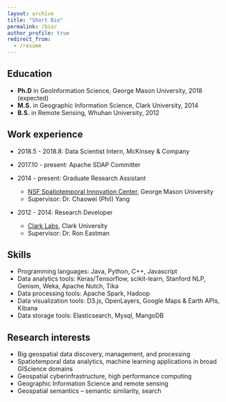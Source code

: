 ```yaml
---
layout: archive
title: "Short Bio"
permalink: /bio/
author_profile: true
redirect_from:
  - /resume
---
```


## Education

* __Ph.D__ in GeoInformation Science, George Mason University, 2018 (expected)
* __M.S.__ in Geographic Information Science, Clark University, 2014
* __B.S.__ in Remote Sensing, Whuhan University, 2012

## Work experience

* 2018.5 - 2018.8: Data Scientist Intern, McKinsey & Company

* 2017.10 - present: Apache SDAP Committer

* 2014 - present: Graduate Research Assistant
  * [NSF Spatiotemporal Innovation Center](http://stcenter.net/stc/), George Mason University
  * Supervisor: Dr. Chaowei (Phil) Yang

* 2012 - 2014: Research Developer
  * [Clark Labs](https://clarklabs.org/), Clark University
  * Supervisor: Dr. Ron Eastman
  
## Skills

* Programming languages: Java, Python, C++, Javascript
* Data analytics tools: Keras/Tensorflow, scikit-learn, Stanford NLP, Genism, Weka, Apache Nutch, Tika
* Data processing tools: Apache Spark, Hadoop
* Data visualization tools: D3.js, OpenLayers, Google Maps & Earth APIs, Kibana
* Data storage tools: Elasticsearch, Mysql, MangoDB

## Research interests

* Big geospatial data discovery, management, and processing
* Spatiotemporal data analytics, machine learning applications in broad GIScience domains
* Geospatial cyberinfrastructure, high performance computing
* Geographic Information Science and remote sensing
* Geospatial semantics – semantic similarity, search



